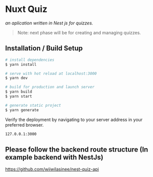 # Nuxt Quiz
_an aplication written in Nest js for quizzes._
> Note: next phase will be for creating and managing quizzes.

## Installation / Build Setup

```bash
# install dependencies
$ yarn install

# serve with hot reload at localhost:3000
$ yarn dev

# build for production and launch server
$ yarn build
$ yarn start

# generate static project
$ yarn generate
```

Verify the deployment by navigating to your server address in
your preferred browser.

```sh
127.0.0.1:3000
```

## Please follow the backend route structure (In example backend with NestJs)

https://github.com/wiiwilasinee/nest-quiz-api